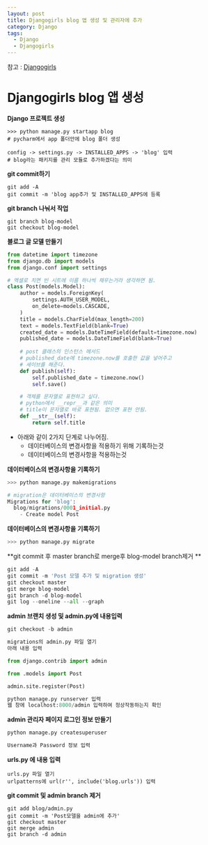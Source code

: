 ```yaml
---
layout: post
title: Djangogirls blog 앱 생성 및 관리자에 추가
category: Django
tags:
  - Django
  - Djangogirls
---
```




참고 : [Djangogirls](https://tutorial.djangogirls.org/ko/django_models/)



# Djangogirls blog 앱 생성

**Django 프로젝트 생성**

```
>>> python manage.py startapp blog
# pycharm에서 app 폴더안에 blog 폴더 생성

config -> settings.py -> INSTALLED_APPS -> 'blog' 입력
# blog라는 패키지를 관리 모듈로 추가하겠다는 의미
```



**git commit하기**

```
git add -A
git commit -m 'blog app추가 및 INSTALLED_APPS에 등록
```



**git branch 나눠서 작업**

```
git branch blog-model
git checkout blog-model
```



**블로그 글 모델 만들기**

```python
from datetime import timezone
from django.db import models
from django.conf import settings

# 엑셀로 치면 빈 시트에 이름 하나씩 채우는거라 생각하면 됨.
class Post(models.Model):
    author = models.ForeignKey(
        settings.AUTH_USER_MODEL,
        on_delete=models.CASCADE,
    )
    title = models.CharField(max_length=200)
    text = models.TextField(blank=True)
    created_date = models.DateTimeField(default=timezone.now)
    published_date = models.DateTimeField(blank=True)
    
	# post 클래스의 인스턴스 메서드
    # published_date에 timezone.now를 호출한 값을 넣어주고 
    # 세이브를 해준다.
    def publish(self):
        self.published_date = timezone.now()
        self.save()

    # 객체를 문자열로 표현하고 싶다.
    # python에서 __repr__과 같은 의미
    # title이 문자열로 바로 표현됨. 없으면 표현 안됨.
    def __str__(self):
        return self.title
```



- 아래와 같이 2가지 단계로 나누어짐.
  - 데이터베이스의 변경사항을 적용하기 위해 기록하는것
  - 데이터베이스의 변경사항을 적용하는것



**데이터베이스의 변경사항을 기록하기**

```python
>>> python manage.py makemigrations

# migration은 데이터베이스의 변경사항
Migrations for 'blog':
  blog/migrations/0001_initial.py
    - Create model Post

```



**데이터베이스의 변경사항을 기록하기**

```python
>>> python manage.py migrate
```



**git commit 후 master branch로 merge후 blog-model branch제거 **

```python
git add -A
git commit -m 'Post 모델 추가 및 migration 생성'
git checkout master
git merge blog-model
git branch -d blog-model
git log --oneline --all --graph
```



**admin 브랜치 생성 및 admin.py에 내용입력**

```python
git checkout -b admin

migrations의 admin.py 파일 열기
아래 내용 입력

from django.contrib import admin

from .models import Post

admin.site.register(Post)

python manage.py runserver 입력
웹 창에 localhost:8000/admin 입력하여 정상작동하는지 확인
```



**admin 관리자 페이지 로그인 정보 만들기**

```python
python manage.py createsuperuser

Username과 Password 정보 입력
```



**urls.py 에 내용 입력**

```
urls.py 파일 열기
urlpatterns에 url(r'', include('blog.urls')) 입력
```



**git commit 및 admin branch 제거**

```
git add blog/admin.py
git commit -m 'Post모델을 admin에 추가'
git checkout master
git merge admin
git branch -d admin
```





